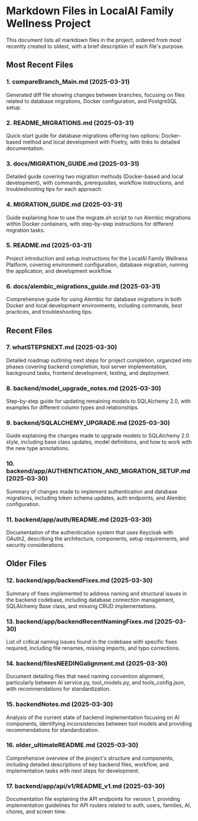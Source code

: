 # Markdown Files in LocalAI Family Wellness Project

This document lists all markdown files in the project, ordered from most recently created to oldest, with a brief description of each file's purpose.

## Most Recent Files

### 1. compareBranch_Main.md (2025-03-31)
Generated diff file showing changes between branches, focusing on files related to database migrations, Docker configuration, and PostgreSQL setup.

### 2. README_MIGRATIONS.md (2025-03-31)
Quick-start guide for database migrations offering two options: Docker-based method and local development with Poetry, with links to detailed documentation.

### 3. docs/MIGRATION_GUIDE.md (2025-03-31)
Detailed guide covering two migration methods (Docker-based and local development), with commands, prerequisites, workflow instructions, and troubleshooting tips for each approach.

### 4. MIGRATION_GUIDE.md (2025-03-31)
Guide explaining how to use the migrate.sh script to run Alembic migrations within Docker containers, with step-by-step instructions for different migration tasks.

### 5. README.md (2025-03-31)
Project introduction and setup instructions for the LocalAI Family Wellness Platform, covering environment configuration, database migration, running the application, and development workflow.

### 6. docs/alembic_migrations_guide.md (2025-03-31)
Comprehensive guide for using Alembic for database migrations in both Docker and local development environments, including commands, best practices, and troubleshooting tips.

## Recent Files

### 7. whatSTEPSNEXT.md (2025-03-30)
Detailed roadmap outlining next steps for project completion, organized into phases covering backend completion, tool server implementation, background tasks, frontend development, testing, and deployment.

### 8. backend/model_upgrade_notes.md (2025-03-30)
Step-by-step guide for updating remaining models to SQLAlchemy 2.0, with examples for different column types and relationships.

### 9. backend/SQLALCHEMY_UPGRADE.md (2025-03-30)
Guide explaining the changes made to upgrade models to SQLAlchemy 2.0 style, including base class updates, model definitions, and how to work with the new type annotations.

### 10. backend/app/AUTHENTICATION_AND_MIGRATION_SETUP.md (2025-03-30)
Summary of changes made to implement authentication and database migrations, including token schema updates, auth endpoints, and Alembic configuration.

### 11. backend/app/auth/README.md (2025-03-30)
Documentation of the authentication system that uses Keycloak with OAuth2, describing the architecture, components, setup requirements, and security considerations.

## Older Files

### 12. backend/app/backendFixes.md (2025-03-30)
Summary of fixes implemented to address naming and structural issues in the backend codebase, including database connection management, SQLAlchemy Base class, and missing CRUD implementations.

### 13. backend/app/backendRecentNamingFixes.md (2025-03-30)
List of critical naming issues found in the codebase with specific fixes required, including file renames, missing imports, and typo corrections.

### 14. backend/filesNEEDINGalignment.md (2025-03-30)
Document detailing files that need naming convention alignment, particularly between AI service.py, tool_models.py, and tools_config.json, with recommendations for standardization.

### 15. backendNotes.md (2025-03-30)
Analysis of the current state of backend implementation focusing on AI components, identifying inconsistencies between tool models and providing recommendations for standardization.

### 16. older_ultimateREADME.md (2025-03-30)
Comprehensive overview of the project's structure and components, including detailed descriptions of key backend files, workflow, and implementation tasks with next steps for development.

### 17. backend/app/api/v1/README_v1.md (2025-03-30)
Documentation file explaining the API endpoints for version 1, providing implementation guidelines for API routers related to auth, users, families, AI, chores, and screen time.